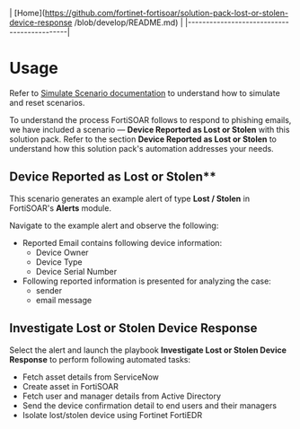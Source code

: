 | [Home](https://github.com/fortinet-fortisoar/solution-pack-lost-or-stolen-device-response
/blob/develop/README.md) | 
|--------------------------------------------|

# Usage

Refer to [Simulate Scenario documentation](https://github.com/fortinet-fortisoar/solution-pack-soc-simulator/blob/develop/docs/solution-pack-guide.md) to understand how to simulate and reset scenarios. 
 
To understand the process FortiSOAR follows to respond to phishing emails, we have included a scenario &mdash; **Device Reported as Lost or Stolen** with this solution pack. Refer to the section **Device Reported as Lost or Stolen** to understand how this solution pack's automation addresses your needs. 

## Device Reported as Lost or Stolen**

This scenario generates an example alert of type **Lost / Stolen** in FortiSOAR's **Alerts** module.

Navigate to the example alert and observe the following:

- Reported Email contains following device information:
    - Device Owner
    - Device Type
    - Device Serial Number
- Following reported information is presented for analyzing the case:
    - sender
    - email message

## Investigate Lost or Stolen Device Response

Select the alert and launch the playbook **Investigate Lost or Stolen Device Response** to perform following automated tasks:

- Fetch asset details from ServiceNow
- Create asset in FortiSOAR
- Fetch user and manager details from Active Directory
- Send the device confirmation detail to end users and their managers
- Isolate lost/stolen device using Fortinet FortiEDR

